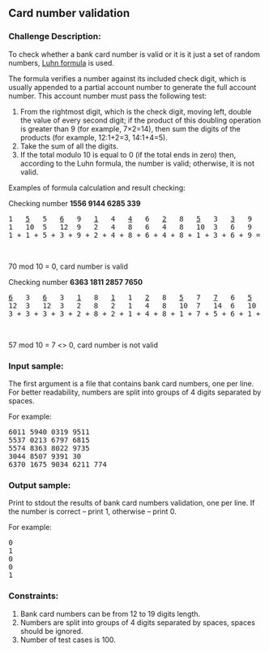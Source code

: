 <h2>Card number validation</h2>

<h3>Challenge Description:</h3>

<p>
    To check whether a bank card number is valid or it is it just a set of random numbers, <a href="http://en.wikipedia.org/wiki/Luhn_algorithm">Luhn formula</a> is used.
</p>
<p>
    The formula verifies a number against its included check digit, which is usually appended to a partial account
    number to generate the full account number. This account number must pass the following test:
</p>
<ol>
<li>From the rightmost digit, which is the check digit, moving left, double the value of every second digit;
        if the product of this doubling operation is greater than 9 (for example, 7&#xD7;2=14), then sum the digits
        of the products (for example, 12:1+2=3, 14:1+4=5).
</li>
<li>Take the sum of all the digits.</li>
<li>If the total modulo 10 is equal to 0 (if the total ends in zero) then, according to the Luhn formula,
        the number is valid; otherwise, it is not valid.
</li>
</ol>
<p>
    Examples of formula calculation and result checking:
</p>
<p>
    Checking number <strong>1556 9144 6285 339</strong>
</p>
<pre>1   <u>5</u>   5   <u>6</u>   9   <u>1</u>   4   <u>4</u>   6   <u>2</u>   8   <u>5</u>   3   <u>3</u>   9
1   10  5   12  9   2   4   8   6   4   8   10  3   6   9
1 + 1 + 5 + 3 + 9 + 2 + 4 + 8 + 6 + 4 + 8 + 1 + 3 + 6 + 9 = 70
</pre>
<br>
<p>
    70 mod 10 = 0, card number is valid
</p>
<p>
    Checking number <strong>6363 1811 2857 7650</strong>
</p>
<pre><u>6</u>   3   <u>6</u>   3   <u>1</u>   8   <u>1</u>   1   <u>2</u>   8   <u>5</u>   7   <u>7</u>   6   <u>5</u>   0
12  3   12  3   2   8   2   1   4   8   10  7   14  6   10  0
3 + 3 + 3 + 3 + 2 + 8 + 2 + 1 + 4 + 8 + 1 + 7 + 5 + 6 + 1 + 0 = 57
</pre>
<br>
<p>
    57 mod 10 = 7 &lt;&gt; 0, card number is not valid
</p>

<h3>Input sample:</h3>

<p>
    The first argument is a file that contains bank card numbers, one per line. For better readability, numbers are split into groups of 4 digits separated by spaces.
</p>
<p>
    For example:
</p>

<pre class="description-input-output">6011 5940 0319 9511
5537 0213 6797 6815
5574 8363 8022 9735
3044 8507 9391 30
6370 1675 9034 6211 774</pre>

<h3>Output sample:</h3>

<p>
    Print to stdout the results of bank card numbers validation, one per line. If the number is correct &#x2013; print 1, otherwise &#x2013; print 0.
</p>
<p>
    For example:
</p>

<pre class="description-input-output">0
1
0
0
1</pre>

<h3>Constraints:</h3>
<ol>
<li>Bank card numbers can be from 12 to 19 digits length.</li>
<li>Numbers are split into groups of 4 digits separated by spaces, spaces should be ignored.</li>
<li>Number of test cases is 100.</li>
</ol>